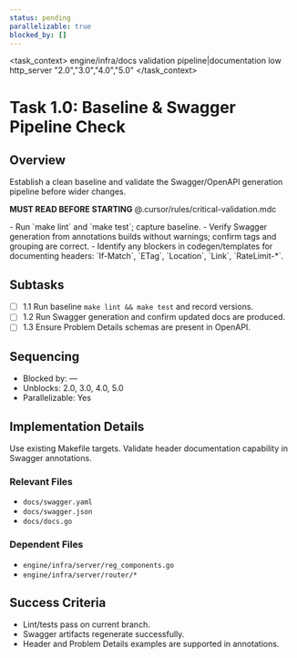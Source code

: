```yaml
---
status: pending
parallelizable: true
blocked_by: []
---
```


<task_context>
<domain>engine/infra/docs</domain>
<type>validation</type>
<scope>pipeline|documentation</scope>
<complexity>low</complexity>
<dependencies>http_server</dependencies>
<unblocks>"2.0","3.0","4.0","5.0"</unblocks>
</task_context>

# Task 1.0: Baseline & Swagger Pipeline Check

## Overview

Establish a clean baseline and validate the Swagger/OpenAPI generation pipeline before wider changes.

<import>**MUST READ BEFORE STARTING** @.cursor/rules/critical-validation.mdc</import>

<requirements>
- Run `make lint` and `make test`; capture baseline.
- Verify Swagger generation from annotations builds without warnings; confirm tags and grouping are correct.
- Identify any blockers in codegen/templates for documenting headers: `If-Match`, `ETag`, `Location`, `Link`, `RateLimit-*`.
</requirements>

## Subtasks

- [ ] 1.1 Run baseline `make lint && make test` and record versions.
- [ ] 1.2 Run Swagger generation and confirm updated docs are produced.
- [ ] 1.3 Ensure Problem Details schemas are present in OpenAPI.

## Sequencing

- Blocked by: —
- Unblocks: 2.0, 3.0, 4.0, 5.0
- Parallelizable: Yes

## Implementation Details

Use existing Makefile targets. Validate header documentation capability in Swagger annotations.

### Relevant Files

- `docs/swagger.yaml`
- `docs/swagger.json`
- `docs/docs.go`

### Dependent Files

- `engine/infra/server/reg_components.go`
- `engine/infra/server/router/*`

## Success Criteria

- Lint/tests pass on current branch.
- Swagger artifacts regenerate successfully.
- Header and Problem Details examples are supported in annotations.
